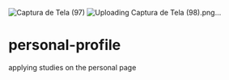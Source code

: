 ![Captura de Tela (97)](https://user-images.githubusercontent.com/79313483/111332621-b78e6400-8650-11eb-8526-5f8f78c1c2cb.png)
![Uploading Captura de Tela (98).png…]()
# personal-profile
applying studies on the personal page
